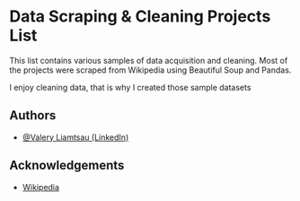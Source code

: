 
# Data Scraping & Cleaning Projects List
This list contains various samples of data acquisition and cleaning. 
Most of the projects were scraped from Wikipedia using Beautiful Soup and Pandas. 

I enjoy cleaning data, that is why I created those sample datasets


## Authors

- [@Valery Liamtsau (LinkedIn)](https://www.linkedin.com/in/valery-liamtsau/)


## Acknowledgements

 - [Wikipedia](https://en.wikipedia.org/wiki/Main_Page)
